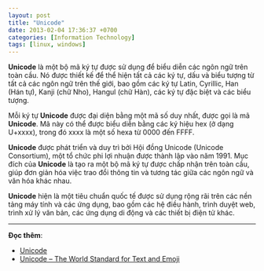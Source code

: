 ```yaml
---
layout: post
title: "Unicode"
date: 2013-02-04 17:36:37 +0700
categories: [Information Technology]
tags: [linux, windows]
---
```


**Unicode** là một bộ mã ký tự được sử dụng để biểu diễn các ngôn ngữ trên toàn cầu. Nó được thiết kế để thể hiện tất cả các ký tự, dấu và biểu tượng từ tất cả các ngôn ngữ trên thế giới, bao gồm các ký tự Latin, Cyrillic, Han (Hán tự), Kanji (chữ Nho), Hangul (chữ Hàn), các ký tự đặc biệt và các biểu tượng.

Mỗi ký tự **Unicode** được đại diện bằng một mã số duy nhất, được gọi là mã **Unicode**. Mã này có thể được biểu diễn bằng các ký hiệu hex (ở dạng U+xxxx), trong đó xxxx là một số hexa từ 0000 đến FFFF.

**Unicode** được phát triển và duy trì bởi Hội đồng Unicode (Unicode Consortium), một tổ chức phi lợi nhuận được thành lập vào năm 1991. Mục đích của **Unicode** là tạo ra một bộ mã ký tự được chấp nhận trên toàn cầu, giúp đơn giản hóa việc trao đổi thông tin và tương tác giữa các ngôn ngữ và văn hóa khác nhau.

**Unicode** hiện là một tiêu chuẩn quốc tế được sử dụng rộng rãi trên các nền tảng máy tính và các ứng dụng, bao gồm các hệ điều hành, trình duyệt web, trình xử lý văn bản, các ứng dụng di động và các thiết bị điện tử khác.

---

**Đọc thêm**:  
- [Unicode](https://vi.wikipedia.org/wiki/Unicode)
- [Unicode – The World Standard for Text and Emoji](https://home.unicode.org/)
